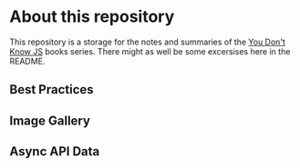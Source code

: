 # About this repository

This repository is a storage for the notes and summaries of the [You Don't Know JS](https://github.com/getify/You-Dont-Know-JS) books series.
There might as well be some excersises here in the README.

## Best Practices

## Image Gallery

## Async API Data
